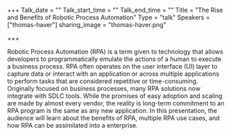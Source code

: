 +++
Talk_date = ""
Talk_start_time = ""
Talk_end_time = ""
Title = "The Rise and Benefits of Robotic Process Automation"
Type = "talk"
Speakers = ["thomas-haver"]
sharing_image = "thomas-haver.png"

+++

Robotic Process Automation (RPA) is a term given to technology that allows developers to programmatically emulate the actions of a human to execute a business process. RPA often operates on the user interface (UI) layer to capture data or interact with an application or across multiple applications to perform tasks that are considered repetitive or time-consuming. Originally focused on business processes, many RPA solutions now integrate with SDLC tools. While the promises of easy adoption and scaling are made by almost every vendor, the reality is long-term commitment to an RPA program is the same as any new application. In this presentation, the audience will learn about the benefits of RPA, multiple RPA use cases, and how RPA can be assimilated into a enterprise.

<div id="presentation-embed-38966326"></div>
<script src='https://slideslive.com/embed_presentation.js'></script>
<script>
    embed = new SlidesLiveEmbed('presentation-embed-38966326', {
        presentationId: '38966326',
        autoPlay: false, // change to true to autoplay the embedded presentation
        verticalEnabled: true
    });
</script>